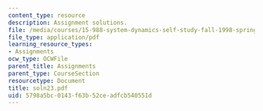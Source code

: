 ```yaml
---
content_type: resource
description: Assignment solutions.
file: /media/courses/15-988-system-dynamics-self-study-fall-1998-spring-1999/5798a5bc0143f63b52ceadfcb540551d_soln23.pdf
file_type: application/pdf
learning_resource_types:
- Assignments
ocw_type: OCWFile
parent_title: Assignments
parent_type: CourseSection
resourcetype: Document
title: soln23.pdf
uid: 5798a5bc-0143-f63b-52ce-adfcb540551d
---
```

